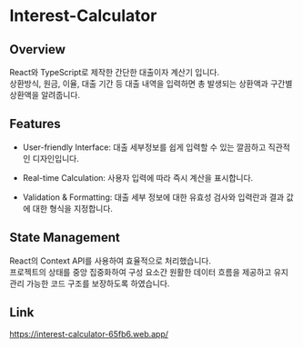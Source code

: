 # Interest-Calculator

## Overview

React와 TypeScript로 제작한 간단한 대출이자 계산기 입니다.  
상환방식, 원금, 이율, 대출 기간 등 대출 내역을 입력하면 총 발생되는 상환액과 구간별 상환액을 알려줍니다.

## Features

- User-friendly Interface: 대출 세부정보를 쉽게 입력할 수 있는 깔끔하고 직관적인 디자인입니다.

- Real-time Calculation: 사용자 입력에 따라 즉시 계산을 표시합니다.

- Validation & Formatting: 대출 세부 정보에 대한 유효성 검사와 입력란과 결과 값에 대한 형식을 지정합니다.

## State Management

React의 Context API를 사용하여 효율적으로 처리했습니다.  
프로젝트의 상태를 중앙 집중화하여 구성 요소간 원활한 데이터 흐름을 제공하고 유지 관리 가능한 코드 구조를 보장하도록 하였습니다.

## Link

https://interest-calculator-65fb6.web.app/
